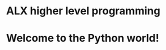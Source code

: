 ALX higher level programming <topic>
====================================
# Welcome to the Python world!